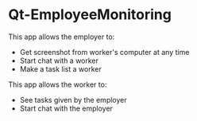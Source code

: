# Qt-EmployeeMonitoring
This app allows the employer to:
* Get screenshot from worker's computer at any time
* Start chat with a worker
* Make a task list a worker
  
This app allows the worker to:
* See tasks given by the employer
* Start chat with the employer
